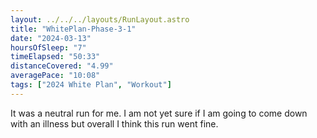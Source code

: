 ```yaml
---
layout: ../../../layouts/RunLayout.astro
title: "WhitePlan-Phase-3-1"
date: "2024-03-13"
hoursOfSleep: "7"
timeElapsed: "50:33"
distanceCovered: "4.99"
averagePace: "10:08"
tags: ["2024 White Plan", "Workout"]
---
```


It was a neutral run for me. I am not yet sure if I am going to come down with an illness but overall I think this run went fine.
